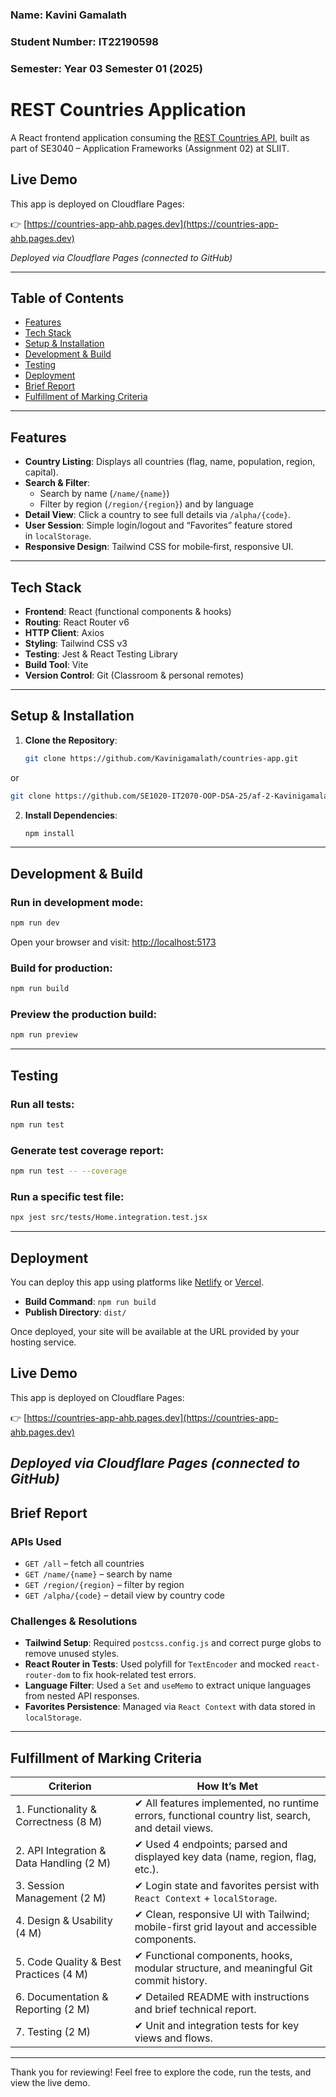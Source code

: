 ### Name: Kavini Gamalath
### Student Number: IT22190598
### Semester: Year 03 Semester 01  (2025)

# REST Countries Application

A React frontend application consuming the [REST Countries API](https://restcountries.com/), built as part of SE3040 – Application Frameworks (Assignment 02) at SLIIT.
## Live Demo

This app is deployed on Cloudflare Pages:

👉 [https://countries-app-ahb.pages.dev](https://countries-app-ahb.pages.dev)

_Deployed via Cloudflare Pages (connected to GitHub)_  

---

## Table of Contents

- [Features](#features)
- [Tech Stack](#tech-stack)
- [Setup & Installation](#setup--installation)
- [Development & Build](#development--build)
- [Testing](#testing)
- [Deployment](#deployment)
- [Brief Report](#brief-report)
- [Fulfillment of Marking Criteria](#fulfillment-of-marking-criteria)

---

## Features

- **Country Listing**: Displays all countries (flag, name, population, region, capital).  
- **Search & Filter**:  
  - Search by name (`/name/{name}`)  
  - Filter by region (`/region/{region}`) and by language  
- **Detail View**: Click a country to see full details via `/alpha/{code}`.  
- **User Session**: Simple login/logout and “Favorites” feature stored in `localStorage`.  
- **Responsive Design**: Tailwind CSS for mobile‑first, responsive UI. 
 

---

## Tech Stack

- **Frontend**: React (functional components & hooks)  
- **Routing**: React Router v6  
- **HTTP Client**: Axios  
- **Styling**: Tailwind CSS v3  
- **Testing**: Jest & React Testing Library  
- **Build Tool**: Vite  
- **Version Control**: Git (Classroom & personal remotes)  

---
## Setup & Installation

1. **Clone the Repository**:
   ```bash
   git clone https://github.com/Kavinigamalath/countries-app.git
or
  ```bash
  git clone https://github.com/SE1020-IT2070-OOP-DSA-25/af-2-Kavinigamalath
   ```

2. **Install Dependencies**:
   ```bash
   npm install
   ```

---

## Development & Build

### Run in development mode:
```bash
npm run dev
```
Open your browser and visit: [http://localhost:5173](http://localhost:5173)

### Build for production:
```bash
npm run build
```

### Preview the production build:
```bash
npm run preview
```

---

## Testing

### Run all tests:
```bash
npm run test
```

### Generate test coverage report:
```bash
npm run test -- --coverage
```

### Run a specific test file:
```bash
npx jest src/tests/Home.integration.test.jsx
```

---

## Deployment

You can deploy this app using platforms like [Netlify](https://www.netlify.com/) or [Vercel](https://vercel.com/).

- **Build Command**: `npm run build`  
- **Publish Directory**: `dist/`

Once deployed, your site will be available at the URL provided by your hosting service.

## Live Demo

This app is deployed on Cloudflare Pages:

👉 [https://countries-app-ahb.pages.dev](https://countries-app-ahb.pages.dev)

_Deployed via Cloudflare Pages (connected to GitHub)_  
---

## Brief Report

### APIs Used

- `GET /all` – fetch all countries  
- `GET /name/{name}` – search by name  
- `GET /region/{region}` – filter by region  
- `GET /alpha/{code}` – detail view by country code  

### Challenges & Resolutions

- **Tailwind Setup**: Required `postcss.config.js` and correct purge globs to remove unused styles.  
- **React Router in Tests**: Used polyfill for `TextEncoder` and mocked `react-router-dom` to fix hook-related test errors.  
- **Language Filter**: Used a `Set` and `useMemo` to extract unique languages from nested API responses.  
- **Favorites Persistence**: Managed via `React Context` with data stored in `localStorage`.  

---

## Fulfillment of Marking Criteria

| Criterion                                | How It’s Met                                                                                       |
|------------------------------------------|----------------------------------------------------------------------------------------------------|
| 1. Functionality & Correctness (8 M)     | ✔ All features implemented, no runtime errors, functional country list, search, and detail views. |
| 2. API Integration & Data Handling (2 M) | ✔ Used 4 endpoints; parsed and displayed key data (name, region, flag, etc.).                     |
| 3. Session Management (2 M)              | ✔ Login state and favorites persist with `React Context` + `localStorage`.                        |
| 4. Design & Usability (4 M)              | ✔ Clean, responsive UI with Tailwind; mobile-first grid layout and accessible components.         |
| 5. Code Quality & Best Practices (4 M)   | ✔ Functional components, hooks, modular structure, and meaningful Git commit history.             |
| 6. Documentation & Reporting (2 M)       | ✔ Detailed README with instructions and brief technical report.                                   |
| 7. Testing (2 M)                         | ✔ Unit and integration tests for key views and flows.                                             |

---

Thank you for reviewing! Feel free to explore the code, run the tests, and view the live demo.
